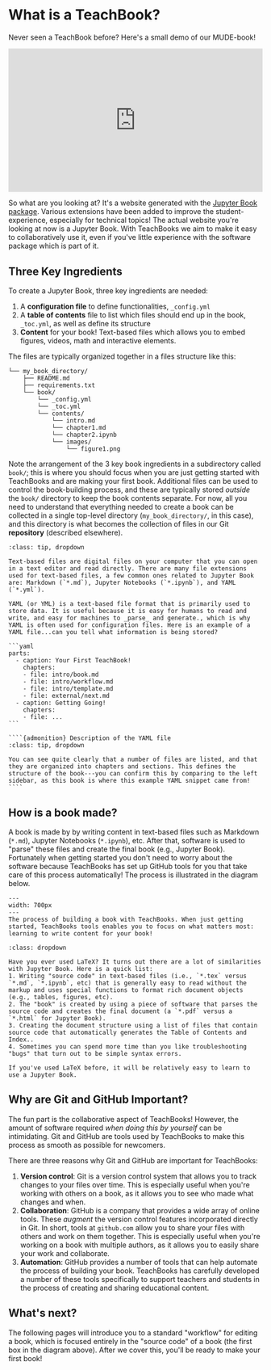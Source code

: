 # What is a TeachBook?

Never seen a TeachBook before? Here's a small demo of our MUDE-book!

<div style="display: flex; justify-content: center;">
    <div style="position: relative; width: 100%; height: 0; padding-bottom: 56.25%;">
        <iframe
            src="https://www.youtube.com/embed/gbBsWo6em4c?si=ayKhISsx06LmGbDD"
            style="position: absolute; top: 0; left: 0; width: 100%; height: 100%;"
            frameborder="0"
            allow="accelerometer; autoplay; clipboard-write; encrypted-media; gyroscope; picture-in-picture"
            allowfullscreen
        ></iframe>
    </div>
</div>

So what are you looking at? It's a website generated with the [Jupyter Book package](https://jupyterbook.org/). Various extensions have been added to improve the student-experience, especially for technical topics! The actual website you're looking at now is a Jupyter Book. With TeachBooks we aim to make it easy to collaboratively use it, even if you've little experience with the software package which is part of it.

## Three Key Ingredients

To create a Jupyter Book, three key ingredients are needed:

1. A **configuration file** to define functionalities, `_config.yml`
2. A **table of contents** file to list which files should end up in the book, `_toc.yml`, as well as define its structure
3. **Content** for your book! Text-based files which allows you to embed figures, videos, math and interactive elements.

The files are typically organized together in a files structure like this:

```
└── my_book_directory/
    ├── README.md
    ├── requirements.txt
    └── book/
        └── _config.yml
        └── _toc.yml
        └── contents/
            └── intro.md
            └── chapter1.md
            └── chapter2.ipynb
            └── images/
                └── figure1.png
```

Note the arrangement of the 3 key book ingredients in a subdirectory called `book/`; this is where you should focus when you are just getting started with TeachBooks and are making your first book. Additional files can be used to control the book-building process, and these are typically stored _outside_ the `book/` directory to keep the book contents separate. For now, all you need to understand that everything needed to create a book can be collected in a single top-level directory (`my_book_directory/`, in this case), and this directory is what becomes the collection of files in our Git **repository** (described elsewhere).

`````{admonition} Text-based files? yml? What is that?!
:class: tip, dropdown

Text-based files are digital files on your computer that you can open in a text editor and read directly. There are many file extensions used for text-based files, a few common ones related to Jupyter Book are: Markdown (`*.md`), Jupyter Notebooks (`*.ipynb`), and YAML (`*.yml`).

YAML (or YML) is a text-based file format that is primarily used to store data. It is useful because it is easy for humans to read and write, and easy for machines to _parse_ and generate., which is why YAML is often used for configuration files. Here is an example of a YAML file...can you tell what information is being stored?

```yaml
parts:
  - caption: Your First TeachBook!
    chapters:
    - file: intro/book.md
    - file: intro/workflow.md
    - file: intro/template.md
    - file: external/next.md
  - caption: Getting Going!
    chapters:
    - file: ...
```

````{admonition} Description of the YAML file
:class: tip, dropdown

You can see quite clearly that a number of files are listed, and that they are organized into chapters and sections. This defines the structure of the book---you can confirm this by comparing to the left sidebar, as this book is where this example YAML snippet came from!
````
`````

## How is a book made?

A book is made by by writing content in text-based files such as Markdown (`*.md`), Jupyter Notebooks (`*.ipynb`), etc. After that, software is used to "parse" these files and create the final book (e.g., Jupyter Book). Fortunately when getting started you don't need to worry about the software because TeachBooks has set up GitHub tools for you that take care of this process automatically! The process is illustrated in the diagram below.

```{figure} figures/intro-book.svg
---
width: 700px
---
The process of building a book with TeachBooks. When just getting started, TeachBooks tools enables you to focus on what matters most: learning to write content for your book!
```

```{admonition} Familiar with LaTeX? There are similarities!
:class: dropdown

Have you ever used LaTeX? It turns out there are a lot of similarities with Jupyter Book. Here is a quick list:
1. Writing "source code" in text-based files (i.e., `*.tex` versus `*.md`, `*.ipynb`, etc) that is generally easy to read without the markup and uses special functions to format rich document objects (e.g., tables, figures, etc).
2. The "book" is created by using a piece of software that parses the source code and creates the final document (a `*.pdf` versus a `*.html` for Jupyter Book).
3. Creating the document structure using a list of files that contain source code that automatically generates the Table of Contents and Index..
4. Sometimes you can spend more time than you like troubleshooting "bugs" that turn out to be simple syntax errors.

If you've used LaTeX before, it will be relatively easy to learn to use a Jupyter Book.
``` 

## Why are Git and GitHub Important?

The fun part is the collaborative aspect of TeachBooks! However, the amount of software required _when doing this by yourself_ can be intimidating. Git and GitHub are tools used by TeachBooks to make this process as smooth as possible for newcomers.

There are three reasons why Git and GitHub are important for TeachBooks:

1. **Version control**: Git is a version control system that allows you to track changes to your files over time. This is especially useful when you're working with others on a book, as it allows you to see who made what changes and when.
2. **Collaboration**: GitHub is a company that provides a wide array of online tools. These _augment_ the version control features incorporated directly in Git. In short, tools at `github.com` allow you to share your files with others and work on them together. This is especially useful when you're working on a book with multiple authors, as it allows you to easily share your work and collaborate.
3. **Automation**: GitHub provides a number of tools that can help automate the process of building your book. TeachBooks has carefully developed a number of these tools specifically to support teachers and students in the process of creating and sharing educational content.

## What's next?

The following pages will introduce you to a standard "workflow" for editing a book, which is focused entirely in the "source code" of a book (the first box in the diagram above). After we cover this, you'll be ready to make your first book!
